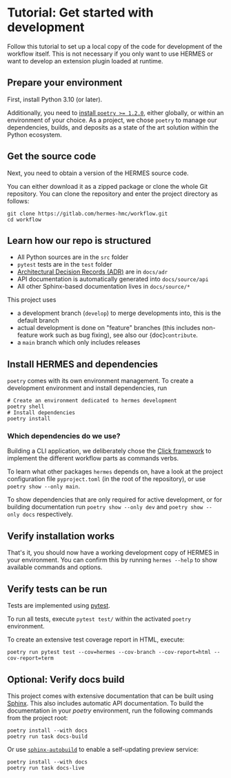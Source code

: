 <!--
SPDX-FileCopyrightText: 2022 German Aerospace Center (DLR), Forschungszentrum Jülich

SPDX-License-Identifier: CC-BY-SA-4.0
-->

<!--
SPDX-FileContributor: Michael Meinel
SPDX-FileContributor: Oliver Bertuch
-->
  
# Tutorial: Get started with development

Follow this tutorial to set up a local copy of the code for development of the workflow itself.
This is not necessary if you only want to use HERMES or want to develop an extension plugin loaded at runtime.

## Prepare your environment

First, install Python 3.10 (or later).

Additionally, you need to [install `poetry >= 1.2.0`](https://python-poetry.org/docs/#installation), either globally, or
within an environment of your choice. As a project, we chose `poetry` to manage our dependencies, builds, and deposits
as a state of the art solution within the Python ecosystem.

## Get the source code

Next, you need to obtain a version of the HERMES source code.

You can either download it as a zipped package or clone the whole Git repository.
You can clone the repository and enter the project directory as follows:

```shell
git clone https://gitlab.com/hermes-hmc/workflow.git
cd workflow
```

## Learn how our repo is structured

- All Python sources are in the `src` folder
- `pytest` tests are in the `test` folder
- [Architectural Decision Records (ADR)](https://adr.github.io/) are in `docs/adr`
- API documentation is automatically generated into `docs/source/api`
- All other Sphinx-based documentation lives in `docs/source/*`

This project uses 

- a development branch (`develop`) to merge developments into, this is the default branch
- actual development is done on "feature" branches (this includes non-feature work such as bug fixing), see also our
  {doc}`contribute`.
- a `main` branch which only includes releases

## Install HERMES and dependencies

`poetry` comes with its own environment management. To create a development environment and install dependencies, run
```shell
# Create an environment dedicated to hermes development
poetry shell
# Install dependencies
poetry install
```

### Which dependencies do we use?

Building a CLI application, we deliberately chose the [Click framework](https://click.palletsprojects.com) to implement
the different workflow parts as commands verbs.

To learn what other packages `hermes` depends on, have a look at the project configuration file `pyproject.toml` 
(in the root of the repository), or use `poetry show --only main`. 

To show dependencies that are only required for active development, or for building documentation run
`poetry show --only dev` and `poetry show --only docs` respectively.


## Verify installation works

That's it, you should now have a working development copy of HERMES in your environment.
You can confirm this by running `hermes --help` to show available commands and options.

## Verify tests can be run

Tests are implemented using [pytest](https://pytest.org).

To run all tests, execute `pytest test/` within the activated `poetry` environment.

To create an extensive test coverage report in HTML, execute:

```shell
poetry run pytest test --cov=hermes --cov-branch --cov-report=html --cov-report=term
```

## Optional: Verify docs build

This project comes with extensive documentation that can be built using [Sphinx](https://www.sphinx-doc.org/en/master/).
This also includes automatic API documentation. To build the documentation in your *poetry* environment, run the
following commands from the project root:

```shell
poetry install --with docs
poetry run task docs-build
```

Or use [`sphinx-autobuild`](https://github.com/executablebooks/sphinx-autobuild) to enable a self-updating preview service:

```shell
poetry install --with docs
poetry run task docs-live
```

